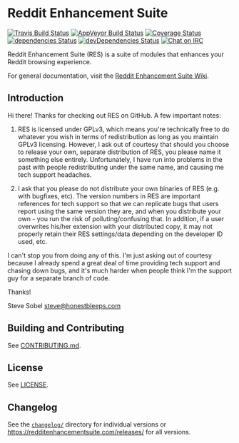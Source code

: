 # Reddit Enhancement Suite

[![Travis Build Status](https://travis-ci.org/honestbleeps/Reddit-Enhancement-Suite.svg?branch=master)](https://travis-ci.org/honestbleeps/Reddit-Enhancement-Suite)
[![AppVeyor Build Status](https://ci.appveyor.com/api/projects/status/github/honestbleeps/Reddit-Enhancement-Suite?branch=master&svg=true)](https://ci.appveyor.com/project/honestbleeps/Reddit-Enhancement-Suite)
[![Coverage Status](https://coveralls.io/repos/github/honestbleeps/Reddit-Enhancement-Suite/badge.svg?branch=master)](https://coveralls.io/github/honestbleeps/Reddit-Enhancement-Suite?branch=master)
[![dependencies Status](https://david-dm.org/honestbleeps/Reddit-Enhancement-Suite/status.svg)](https://david-dm.org/honestbleeps/Reddit-Enhancement-Suite)
[![devDependencies Status](https://david-dm.org/honestbleeps/Reddit-Enhancement-Suite/dev-status.svg)](https://david-dm.org/honestbleeps/Reddit-Enhancement-Suite?type=dev)
[![Chat on IRC](https://img.shields.io/badge/irc-%23enhancement-blue.svg)](http://webchat.snoonet.org/#enhancement)

Reddit Enhancement Suite (RES) is a suite of modules that enhances your Reddit browsing experience.

For general documentation, visit the [Reddit Enhancement Suite Wiki](https://www.reddit.com/r/Enhancement/wiki/index).

## Introduction

Hi there! Thanks for checking out RES on GitHub. A few important notes:

1. RES is licensed under GPLv3, which means you're technically free to do whatever you wish in terms of redistribution as long as you maintain GPLv3 licensing. However, I ask out of courtesy that should you choose to release your own, separate distribution of RES, you please name it something else entirely. Unfortunately, I have run into problems in the past with people redistributing under the same name, and causing me tech support headaches.

2. I ask that you please do not distribute your own binaries of RES (e.g. with bugfixes, etc). The version numbers in RES are important references for tech support so that we can replicate bugs that users report using the same version they are, and when you distribute your own - you run the risk of polluting/confusing that. In addition, if a user overwrites his/her extension with your distributed copy, it may not properly retain their RES settings/data depending on the developer ID used, etc.

I can't stop you from doing any of this. I'm just asking out of courtesy because I already spend a great deal of time providing tech support and chasing down bugs, and it's much harder when people think I'm the support guy for a separate branch of code.

Thanks!

Steve Sobel
steve@honestbleeps.com

## Building and Contributing

See [CONTRIBUTING.md](/CONTRIBUTING.md).

## License

See [LICENSE](/LICENSE).

## Changelog

See the [`changelog/`](/changelog) directory for individual versions or https://redditenhancementsuite.com/releases/ for all versions.
